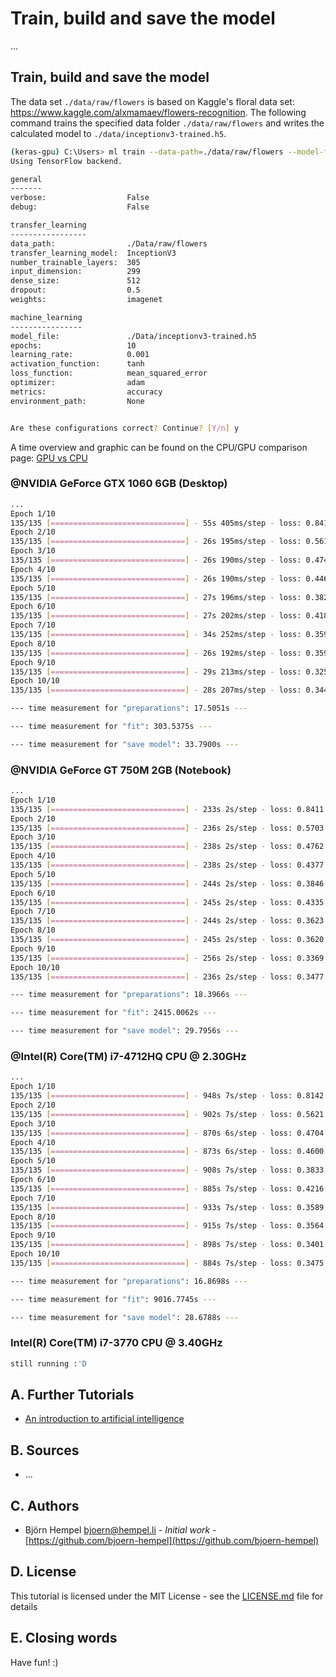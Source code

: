 # Train, build and save the model

...

## Train, build and save the model

The data set `./data/raw/flowers` is based on Kaggle's floral data set: https://www.kaggle.com/alxmamaev/flowers-recognition. The following command trains the specified data folder `./data/raw/flowers` and writes the calculated model to `./data/inceptionv3-trained.h5`.

```bash
(keras-gpu) C:\Users> ml train --data-path=./data/raw/flowers --model-file=./data/inceptionv3-trained.h5
Using TensorFlow backend.

general
-------
verbose:                  False
debug:                    False

transfer_learning
-----------------
data_path:                ./Data/raw/flowers
transfer_learning_model:  InceptionV3
number_trainable_layers:  305
input_dimension:          299
dense_size:               512
dropout:                  0.5
weights:                  imagenet

machine_learning
----------------
model_file:               ./Data/inceptionv3-trained.h5
epochs:                   10
learning_rate:            0.001
activation_function:      tanh
loss_function:            mean_squared_error
optimizer:                adam
metrics:                  accuracy
environment_path:         None


Are these configurations correct? Continue? [Y/n] y
```

A time overview and graphic can be found on the CPU/GPU comparison page: [GPU vs CPU](/markdown/hardware/gpu-vs-cpu.md)

### @NVIDIA GeForce GTX 1060 6GB (Desktop)

```bash
...
Epoch 1/10
135/135 [==============================] - 55s 405ms/step - loss: 0.8413 - acc: 0.6882
Epoch 2/10
135/135 [==============================] - 26s 195ms/step - loss: 0.5610 - acc: 0.7954
Epoch 3/10
135/135 [==============================] - 26s 190ms/step - loss: 0.4741 - acc: 0.8235
Epoch 4/10
135/135 [==============================] - 26s 190ms/step - loss: 0.4466 - acc: 0.8337
Epoch 5/10
135/135 [==============================] - 27s 196ms/step - loss: 0.3825 - acc: 0.8639
Epoch 6/10
135/135 [==============================] - 27s 202ms/step - loss: 0.4184 - acc: 0.8466
Epoch 7/10
135/135 [==============================] - 34s 252ms/step - loss: 0.3591 - acc: 0.8711
Epoch 8/10
135/135 [==============================] - 26s 192ms/step - loss: 0.3598 - acc: 0.8771
Epoch 9/10
135/135 [==============================] - 29s 213ms/step - loss: 0.3258 - acc: 0.8762
Epoch 10/10
135/135 [==============================] - 28s 207ms/step - loss: 0.3448 - acc: 0.8758

--- time measurement for "preparations": 17.5051s ---

--- time measurement for "fit": 303.5375s ---

--- time measurement for "save model": 33.7900s ---
```

### @NVIDIA GeForce GT 750M 2GB (Notebook)

```bash
...
Epoch 1/10
135/135 [==============================] - 233s 2s/step - loss: 0.8411 - acc: 0.6910
Epoch 2/10
135/135 [==============================] - 236s 2s/step - loss: 0.5703 - acc: 0.7919
Epoch 3/10
135/135 [==============================] - 238s 2s/step - loss: 0.4762 - acc: 0.8242
Epoch 4/10
135/135 [==============================] - 238s 2s/step - loss: 0.4377 - acc: 0.8385
Epoch 5/10
135/135 [==============================] - 244s 2s/step - loss: 0.3846 - acc: 0.8646
Epoch 6/10
135/135 [==============================] - 245s 2s/step - loss: 0.4335 - acc: 0.8407
Epoch 7/10
135/135 [==============================] - 244s 2s/step - loss: 0.3623 - acc: 0.8741
Epoch 8/10
135/135 [==============================] - 245s 2s/step - loss: 0.3620 - acc: 0.8743
Epoch 9/10
135/135 [==============================] - 256s 2s/step - loss: 0.3369 - acc: 0.8773
Epoch 10/10
135/135 [==============================] - 236s 2s/step - loss: 0.3477 - acc: 0.8793

--- time measurement for "preparations": 18.3966s ---

--- time measurement for "fit": 2415.0062s ---

--- time measurement for "save model": 29.7956s ---     
```

### @Intel(R) Core(TM) i7-4712HQ CPU @ 2.30GHz

```bash
...
Epoch 1/10
135/135 [==============================] - 948s 7s/step - loss: 0.8142 - acc: 0.6942
Epoch 2/10
135/135 [==============================] - 902s 7s/step - loss: 0.5621 - acc: 0.7942
Epoch 3/10
135/135 [==============================] - 870s 6s/step - loss: 0.4704 - acc: 0.8281
Epoch 4/10
135/135 [==============================] - 873s 6s/step - loss: 0.4600 - acc: 0.8223
Epoch 5/10
135/135 [==============================] - 908s 7s/step - loss: 0.3833 - acc: 0.8616
Epoch 6/10
135/135 [==============================] - 885s 7s/step - loss: 0.4216 - acc: 0.8456
Epoch 7/10
135/135 [==============================] - 933s 7s/step - loss: 0.3589 - acc: 0.8748
Epoch 8/10
135/135 [==============================] - 915s 7s/step - loss: 0.3564 - acc: 0.8741
Epoch 9/10
135/135 [==============================] - 898s 7s/step - loss: 0.3401 - acc: 0.8731
Epoch 10/10
135/135 [==============================] - 884s 7s/step - loss: 0.3475 - acc: 0.8760

--- time measurement for "preparations": 16.8698s ---

--- time measurement for "fit": 9016.7745s ---

--- time measurement for "save model": 28.6788s ---
```

### Intel(R) Core(TM) i7-3770 CPU @ 3.40GHz

```bash
still running :'D
```

## A. Further Tutorials

* [An introduction to artificial intelligence](https://github.com/friends-of-ai/an-introduction-to-artificial-intelligence)

## B. Sources

* ...

## C. Authors

* Björn Hempel <bjoern@hempel.li> - _Initial work_ - [https://github.com/bjoern-hempel](https://github.com/bjoern-hempel)

## D. License

This tutorial is licensed under the MIT License - see the [LICENSE.md](/LICENSE.md) file for details

## E. Closing words

Have fun! :)

